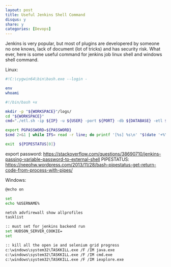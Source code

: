 ```yaml
---
layout: post
title: Useful Jenkins Shell Command
disqus: y
share: y
categories: [Devops]
---
```


Jenkins is very popular, but most of plugins are developered by someone no one knows, lack of document (lot of tricks) and has security risk. What ever, here is some useful command for jenkins job linux shell and windows shell command.

Linux:
```bash
#!C:\cygwin64\bin\bash.exe --login -

env
whoami
```

```bash
#!/bin/bash +x

mkdir -p "${WORKSPACE}"/logs/
cd "${WORKSPACE}"
cmd="./etl.sh -ip ${IP} -u ${USER} -port ${PORT} -db ${DATABASE} -etl ${ETL} -batch ${BATCHSIZE} -cl ${COPYLIST_LOCATION} -ids ${USER_INPUT_IDS}"

export PGPASSWORD=${PASSWORD}
$cmd 2>&1 | while IFS= read -r line; do printf '[%s] %s\n' "$(date '+%Y-%m-%d %H:%M:%S')" "$line"; done | tee -a "${WORKSPACE}/logs/${ETL}.`date +%m-%d-%Y`.log"

exit  ${PIPESTATUS[0]}
```

export password: https://stackoverflow.com/questions/38690710/jenkins-passing-variable-password-to-external-shell
PIPESTATUS: https://neeohw.wordpress.com/2013/11/28/bash-pipestatus-get-return-code-from-process-with-pipes/

Windows:
```bash
@echo on

set
echo %USERNAME%

netsh advfirewall show allprofiles
tasklist
```

```bash
:: must set for jenkins backend run
set HUDSON_SERVER_COOKIE=
set

:: kill all the open ie and selenium grid progress
c:\windows\system32\TASKKILL.exe /F /IM java.exe
c:\windows\system32\TASKKILL.exe /F /IM cmd.exe
c:\windows\system32\TASKKILL.exe /F /IM iexplore.exe
```